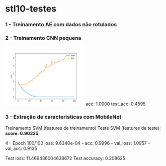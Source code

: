 # stl10-testes

### 1 -  Treinamento AE com dados não rotulados

### 2 - Treinamento CNN pequena 

<img src="cnn_pequena.png" width="50%" height="50%"/>
acc: 1.0000 
test_acc: 0.4595

### 3 - Extração de características com MobileNet
Treinamento SVM (features de treinamento)
Teste SVM (features de teste): **score: 0.90325** 


4 - Epoch 100/100 loss: 9.6340e-04 - acc: 0.9996 - val_loss: 1.0957 - val_acc: 0.9135

Test loss: 11.469436004638672
Test accuracy: 0.208625



